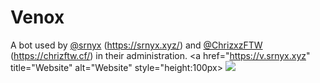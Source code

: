 # Venox
A bot used by [@srnyx](https://github.com/srnyx) (https://srnyx.xyz/) and [@ChrizxzFTW](https://github.com/Chrizxz) (https://chrizftw.cf/) in their administration.
<a href="https://v.srnyx.xyz" title="Website" alt="Website" style="height:100px>
<img src="https://img.srnyx.xyz/r/ky6418r150a.png"/>
</a>
